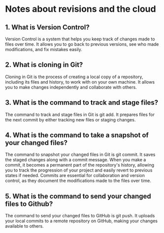 # Notes about revisions and the cloud

## 1. What is Version Control?

Version Control is a system that helps you keep track of changes made to files over time. It allows you to go back to previous versions, see who made modifications, and fix mistakes easily.

## 2. What is cloning in Git?

Cloning in Git is the process of creating a local copy of a repository, including its files and history, to work with on your own machine. It allows you to make changes independently and collaborate with others.

## 3. What is the command to track and stage files?

The command to track and stage files in Git is git add. It prepares files for the next commit by either tracking new files or staging changes.

## 4. What is the command to take a snapshot of your changed files?

The command to snapshot your changed files in Git is git commit. It saves the staged changes along with a commit message. When you make a commit, it becomes a permanent part of the repository's history, allowing you to track the progression of your project and easily revert to previous states if needed. Commits are essential for collaboration and version control, as they document the modifications made to the files over time.

## 5. What is the command to send your changed files to Github?

The command to send your changed files to GitHub is git push. It uploads your local commits to a remote repository on GitHub, making your changes available to others.
